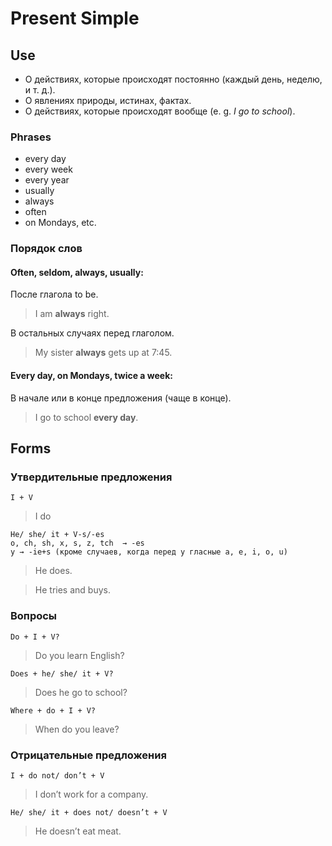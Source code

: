 # Present Simple

## Use
* О действиях, которые происходят постоянно (каждый день, неделю, и т. д.).
* О явлениях природы, истинах, фактах.
* О действиях, которые происходят вообще (e. g. _I go to school_).

### Phrases
* every day
* every week
* every year
* usually
* always
* often
* on Mondays, etc.

### Порядок слов

#### Often, seldom, always, usually:
После глагола to be.
> I am **always** right.

В остальных случаях перед глаголом.
> My sister **always** gets up at 7:45.

#### Every day, on Mondays, twice a week:
В начале или в конце предложения (чаще в конце).
> I go to school **every day**.

## Forms

### Утвердительные предложения
    I + V
> I do

    He/ she/ it + V-s/-es
    o, ch, sh, x, s, z, tch  → -es
    y → -ie+s (кроме случаев, когда перед y гласные a, e, i, o, u)
> He does.

> He tries and buys.

### Вопросы
    Do + I + V?
> Do you learn English?

    Does + he/ she/ it + V?
> Does he go to school?

    Where + do + I + V?
> When do you leave?

### Отрицательные предложения
    I + do not/ don’t + V
> I don’t work for a company.

    He/ she/ it + does not/ doesn’t + V
> He doesn’t eat meat.
